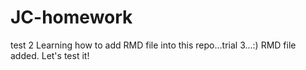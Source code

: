 # JC-homework
test 2
Learning how to add RMD file into this repo...trial 3...:)
RMD file added. Let's test it!
